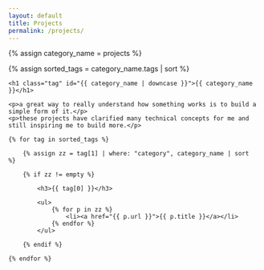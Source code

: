 ```yaml
---
layout: default
title: Projects
permalink: /projects/
---
```



{% assign category_name = projects %}

{% assign sorted_tags = category_name.tags | sort %}


<div class="posts">

    <h1 class="tag" id="{{ category_name | downcase }}">{{ category_name }}</h1>

    <p>a great way to really understand how something works is to build a simple form of it.</p>
    <p>these projects have clarified many technical concepts for me and still inspiring me to build more.</p>

    {% for tag in sorted_tags %}

        {% assign zz = tag[1] | where: "category", category_name | sort  %}
        
        {% if zz != empty %}
            
            <h3>{{ tag[0] }}</h3>

            <ul>
                {% for p in zz %}
                    <li><a href="{{ p.url }}">{{ p.title }}</a></li>
                {% endfor %}
            </ul>

        {% endif %}
    
    {% endfor %}




</div>

